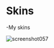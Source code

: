 # Skins
-My skins

![screenshot057](https://user-images.githubusercontent.com/96342426/146644552-d988a926-e1a8-44cd-8059-8f36d2284438.jpg)

<div>
  <a href="https://drive.google.com/drive/folders/1GULzkMGbH16tEWO59P1sfHLsWQo2UABi?usp=sharing">
    <image height="750" src=" ![screenshot057](https://user-images.githubusercontent.com/96342426/146644552-d988a926-e1a8-44cd-8059-8f36d2284438.jpg) /
</div>
